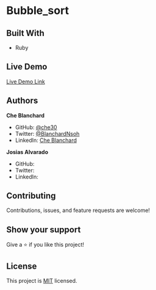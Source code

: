 # Bubble_sort

## Built With

- Ruby

## Live Demo

[Live Demo Link](https://che30.github.io/Bubble_sort/.)

## Authors

**Che Blanchard**

- GitHub: [@che30](https://github.com/che30)
- Twitter: [@BlanchardNsoh](https://twitter.com/che55085128 )
- LinkedIn: [Che Blanchard](https://www.linkedin.com/in/che-nsoh-9455271b0/)

**Josias Alvarado**

- GitHub: []()
- Twitter: []()
- LinkedIn: []()

##  Contributing

Contributions, issues, and feature requests are welcome!

## Show your support

Give a ⭐️ if you like this project!

## License

This project is [MIT](./LICENSE) licensed.